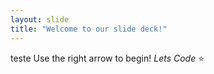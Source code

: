 ```yaml
---
layout: slide
title: "Welcome to our slide deck!"
---
```

teste
Use the right arrow to begin!
*Lets Code* ⭐
